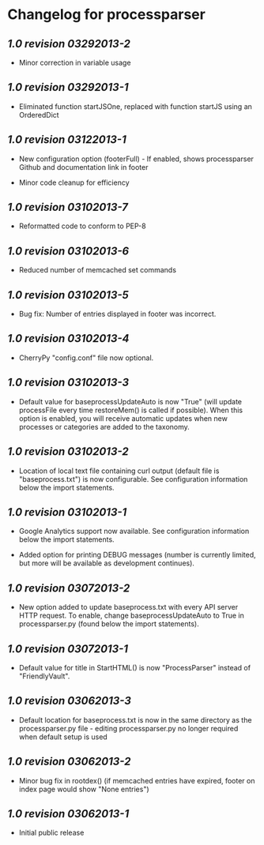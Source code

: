Changelog for processparser
===========================

*1.0 revision 03292013-2*
-------------------------

* Minor correction in variable usage

*1.0 revision 03292013-1*
-------------------------

* Eliminated function startJSOne, replaced with
 function startJS using an OrderedDict

*1.0 revision 03122013-1*
-------------------------

* New configuration option (footerFull) - If enabled,
 shows processparser Github and documentation link
 in footer

* Minor code cleanup for efficiency

*1.0 revision 03102013-7*
-------------------------

* Reformatted code to conform to PEP-8

*1.0 revision 03102013-6*
-------------------------

* Reduced number of memcached set commands

*1.0 revision 03102013-5*
-------------------------

* Bug fix: Number of entries displayed in footer was incorrect.

*1.0 revision 03102013-4*
-------------------------

* CherryPy "config.conf" file now optional.

*1.0 revision 03102013-3*
-------------------------

* Default value for baseprocessUpdateAuto is now "True" (will update
 processFile every time restoreMem() is called if possible). When this
 option is enabled, you will receive automatic updates when new processes
 or categories are added to the taxonomy.

*1.0 revision 03102013-2*
-------------------------

* Location of local text file containing curl output (default file
 is "baseprocess.txt") is now configurable. See configuration information
 below the import statements.

*1.0 revision 03102013-1*
-------------------------

* Google Analytics support now available. See configuration information
 below the import statements.

* Added option for printing DEBUG messages (number is currently limited,
 but more will be available as development continues).

*1.0 revision 03072013-2*
-------------------------

* New option added to update baseprocess.txt with every API server HTTP
 request. To enable, change baseprocessUpdateAuto to True in
 processparser.py (found below the import statements).

*1.0 revision 03072013-1*
-------------------------

* Default value for title in StartHTML() is now "ProcessParser" instead
 of "FriendlyVault".

*1.0 revision 03062013-3*
-------------------------

* Default location for baseprocess.txt is now in the same directory as the
 processparser.py file - editing processparser.py no longer required when
 default setup is used

*1.0 revision 03062013-2*
-------------------------

* Minor bug fix in rootdex()
   (if memcached entries have expired, footer on index page would show "None entries")

*1.0 revision 03062013-1*
-------------------------

* Initial public release
